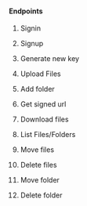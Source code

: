 #### Endpoints
1. Signin
2. Signup
3. Generate new key
4. Upload Files
5. Add folder
6. Get signed url
7. Download files

8. List Files/Folders
9. Move files
10. Delete files
11. Move folder
12. Delete folder
